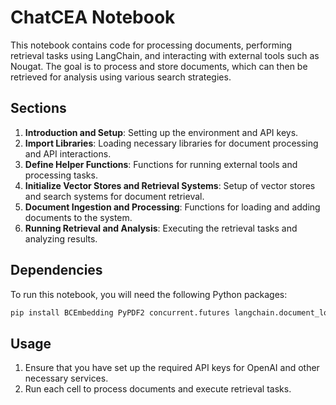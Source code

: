 
# ChatCEA Notebook

This notebook contains code for processing documents, performing retrieval tasks using LangChain, and interacting with external tools such as Nougat. The goal is to process and store documents, which can then be retrieved for analysis using various search strategies.

## Sections

1. **Introduction and Setup**: Setting up the environment and API keys.
2. **Import Libraries**: Loading necessary libraries for document processing and API interactions.
3. **Define Helper Functions**: Functions for running external tools and processing tasks.
4. **Initialize Vector Stores and Retrieval Systems**: Setup of vector stores and search systems for document retrieval.
5. **Document Ingestion and Processing**: Functions for loading and adding documents to the system.
6. **Running Retrieval and Analysis**: Executing the retrieval tasks and analyzing results.

## Dependencies

To run this notebook, you will need the following Python packages:

```bash
pip install BCEmbedding PyPDF2 concurrent.futures langchain.document_loaders langchain.retrievers langchain.retrievers.multi_vector langchain.storage langchain.text_splitter langchain_community.chat_models langchain_community.vectorstores langchain_core.documents langchain_core.output_parsers langchain_core.prompts langchain_core.runnables langchain_openai os ragas ragas.llms.base ragas.metrics subprocess time tqdm uuid
```

## Usage

1. Ensure that you have set up the required API keys for OpenAI and other necessary services.
2. Run each cell to process documents and execute retrieval tasks.
